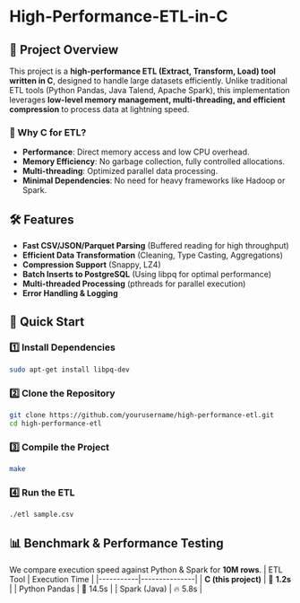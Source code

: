# High-Performance-ETL-in-C

## 📌 Project Overview

This project is a **high-performance ETL (Extract, Transform, Load) tool written in C**, designed to handle large datasets efficiently. Unlike traditional ETL tools (Python Pandas, Java Talend, Apache Spark), this implementation leverages **low-level memory management, multi-threading, and efficient compression** to process data at lightning speed.

### 🔹 Why C for ETL?
- **Performance**: Direct memory access and low CPU overhead.
- **Memory Efficiency**: No garbage collection, fully controlled allocations.
- **Multi-threading**: Optimized parallel data processing.
- **Minimal Dependencies**: No need for heavy frameworks like Hadoop or Spark.

## 🛠 Features
- **Fast CSV/JSON/Parquet Parsing** (Buffered reading for high throughput)
- **Efficient Data Transformation** (Cleaning, Type Casting, Aggregations)
- **Compression Support** (Snappy, LZ4)
- **Batch Inserts to PostgreSQL** (Using libpq for optimal performance)
- **Multi-threaded Processing** (pthreads for parallel execution)
- **Error Handling & Logging**


## 🚀 Quick Start
### 1️⃣ Install Dependencies
```sh
sudo apt-get install libpq-dev
```

### 2️⃣ Clone the Repository
```sh
git clone https://github.com/yourusername/high-performance-etl.git
cd high-performance-etl
```

### 3️⃣ Compile the Project
```sh
make
```

### 4️⃣ Run the ETL
```sh
./etl sample.csv
```


## 📊 Benchmark & Performance Testing

We compare execution speed against Python & Spark for **10M rows**.
| ETL Tool  | Execution Time |
|-----------|---------------|
| **C (this project)** | 🚀 **1.2s** |
| Python Pandas | 🐢 14.5s |
| Spark (Java) | 🔥 5.8s |
